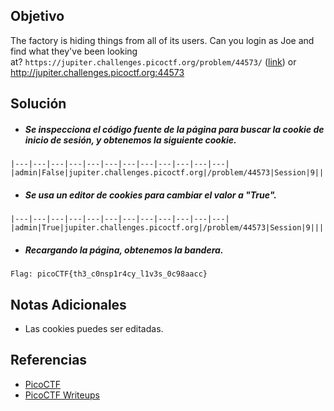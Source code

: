 ## Objetivo
The factory is hiding things from all of its users. Can you login as Joe and find what they've been looking at? `https://jupiter.challenges.picoctf.org/problem/44573/` ([link](https://jupiter.challenges.picoctf.org/problem/44573/)) or http://jupiter.challenges.picoctf.org:44573
## Solución
- ##### Se inspecciona el código fuente de la página para buscar la cookie de inicio de sesión, y obtenemos la siguiente cookie.
```
|---|---|---|---|---|---|---|---|---|---|---|---|
|admin|False|jupiter.challenges.picoctf.org|/problem/44573|Session|9||||||Mediu|
```

- ##### Se usa un editor de cookies para cambiar el valor a "True".
```
|---|---|---|---|---|---|---|---|---|---|---|---|
|admin|True|jupiter.challenges.picoctf.org|/problem/44573|Session|9||||||Mediu|
```

- ##### Recargando la página, obtenemos la bandera.
```
Flag: picoCTF{th3_c0nsp1r4cy_l1v3s_0c98aacc}
```
## Notas Adicionales
- Las cookies puedes ser editadas.
## Referencias
- [PicoCTF](https://play.picoctf.org)
- [PicoCTF Writeups](https://www.youtube.com/playlist?list=PLDo9DMLZyP6kTZ8Td37-LdbAx4-yNfHBl&authuser=0)
